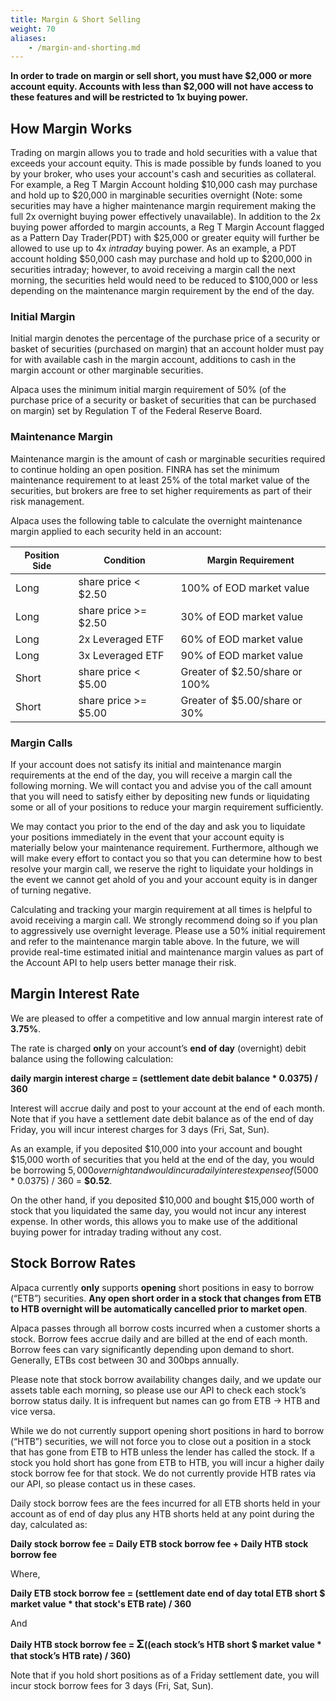 ```yaml
---
title: Margin & Short Selling
weight: 70
aliases:
    - /margin-and-shorting.md
---
```


**In order to trade on margin or sell short, you must have $2,000 or more account equity.
Accounts with less than $2,000 will not have access to these features and will be restricted to 1x buying power.**

## How Margin Works

Trading on margin allows you to trade and hold securities with a value that exceeds your account equity. This is made
possible by funds loaned to you by your broker, who uses your account's cash and securities as collateral.
For example, a Reg T Margin Account holding $10,000 cash may purchase and hold up to $20,000 in marginable securities
overnight (Note: some securities may have a higher maintenance margin requirement making the full 2x overnight buying power
effectively unavailable). In addition to the 2x buying power afforded to margin accounts, a Reg T Margin Account
flagged as a Pattern Day Trader(PDT) with $25,000 or greater equity will further be allowed to use up to 4x *intraday*
buying power. As an example, a PDT account holding $50,000 cash may purchase and hold up to $200,000 in securities
intraday; however, to avoid receiving a margin call the next morning, the securities held would need to be reduced
to $100,000 or less depending on the maintenance margin requirement by the end of the day.

### Initial Margin
Initial margin denotes the percentage of the purchase price of a security or basket of securities (purchased on margin)
that an account holder must pay for with available cash in the margin account, additions to cash in the margin account
or other marginable securities.

Alpaca uses the minimum initial margin requirement of 50% (of the purchase price of a security or basket of securities
that can be purchased on margin) set by Regulation T of the Federal Reserve Board.

### Maintenance Margin
Maintenance margin is the amount of cash or marginable securities required to continue holding an open position. FINRA
has set the minimum maintenance requirement to at least 25% of the total market value of the securities, but brokers
are free to set higher requirements as part of their risk management.

Alpaca uses the following table to calculate the overnight maintenance margin applied to each security held in an account:

|<span style="font-size:14px">Position Side</span>|<span style="font-size:14px">Condition</span>|<span style="font-size:14px">Margin Requirement</span>|
|---|---|---|
|Long|share price < $2.50|100% of EOD market value|
|Long|share price >= $2.50|30% of EOD market value|
|Long|2x Leveraged ETF|60% of EOD market value|
|Long|3x Leveraged ETF|90% of EOD market value|
|Short|share price < $5.00|Greater of $2.50/share or 100%|
|Short|share price >= $5.00|Greater of $5.00/share or 30%|

### Margin Calls
If your account does not satisfy its initial and maintenance margin requirements at the end of
the day, you will receive a margin call the following morning. We will contact you and advise you
of the call amount that you will need to satisfy either by depositing new funds or liquidating
some or all of your positions to reduce your margin requirement sufficiently.

We may contact you prior to the end of the day and ask you to liquidate your positions
immediately in the event that your account equity is materially below your maintenance requirement.
Furthermore, although we will make every effort to contact you so that you can determine how to best
resolve your margin call, we reserve the right to liquidate your holdings in the event we cannot
get ahold of you and your account equity is in danger of turning negative.


Calculating and tracking your margin requirement at all times is helpful to avoid receiving a
margin call. We strongly recommend doing so if you plan to aggressively use overnight leverage.
Please use a 50% initial requirement and refer to the maintenance margin table above.
In the future, we will provide real-time estimated initial and maintenance margin values as
part of the Account API to help users better manage their risk.


## Margin Interest Rate

We are pleased to offer a competitive and low annual margin interest rate of **3.75%**.

The rate is charged **only** on your account’s **end of day** (overnight) debit balance using the following calculation:

**daily margin interest charge = (settlement date debit balance * 0.0375) / 360**

Interest will accrue daily and post to your account at the end of each month. Note that if you have a settlement date
debit balance as of the end of day Friday, you will incur interest charges for 3 days (Fri, Sat, Sun).

As an example, if you deposited $10,000 into your account and bought $15,000 worth of securities that you held at
the end of the day, you would be borrowing $5,000 overnight and would incur a daily interest expense of
($5000 * 0.0375) / 360 = **$0.52**.

On the other hand, if you deposited $10,000 and bought $15,000 worth of stock that you liquidated the same day,
you would not incur any interest expense. In other words, this allows you to make use of the additional buying
power for intraday trading without any cost.


## Stock Borrow Rates

Alpaca currently **only** supports **opening** short positions in easy to borrow (“ETB”) securities. **Any open short order
in a stock that changes from ETB to HTB overnight will be automatically cancelled prior to market open**.

Alpaca passes through all borrow costs incurred when a customer shorts a stock. Borrow fees accrue 
daily and are billed at the end of each month. Borrow fees can vary significantly depending upon demand to short.
Generally, ETBs cost between 30 and 300bps annually.

Please note that stock borrow availability changes daily, and we update our assets table each morning, so
please use our API to check each stock’s borrow status daily. It is infrequent but names can go from ETB → HTB and
vice versa.

While we do not currently support opening short positions in hard to borrow (“HTB”) securities, we will not
force you to close out a position in a stock that has gone from ETB to HTB unless the lender has called the stock.
If a stock you hold short has gone from ETB to HTB, you will incur a higher daily stock borrow fee for that stock. 
We do not currently provide HTB rates via our API, so please contact us in these cases.

Daily stock borrow fees are the fees incurred for all ETB shorts held in your account as of end of day plus any
HTB shorts held at any point during the day, calculated as:

**Daily stock borrow fee = Daily ETB stock borrow fee + Daily HTB stock borrow fee**

Where,

**Daily ETB stock borrow fee = (settlement date end of day total ETB short $ market value * that stock's ETB rate) / 360**

And

**Daily HTB stock borrow fee = <span style="font-size:18px">&#931;</span>((each stock’s HTB short $ market value * that stock’s HTB rate) / 360)**

Note that if you hold short positions as of a Friday settlement date, you will incur stock borrow fees for 3 days (Fri, Sat, Sun).

